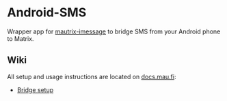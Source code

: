 # Android-SMS
Wrapper app for [mautrix-imessage](https://github.com/tulir/mautrix-imessage) to bridge SMS from your Android phone to Matrix.

## Wiki

All setup and usage instructions are located on [docs.mau.fi](https://docs.mau.fi/bridges/go/imessage/index.html):

* [Bridge setup](https://docs.mau.fi/bridges/go/imessage/android/setup.html)

